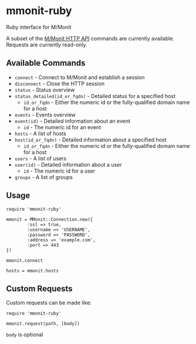 # mmonit-ruby

Ruby interface for M/Monit

A subset of the [M/Monit HTTP API](http://mmonit.com/documentation/http-api/) commands are currently available. Requests are currently read-only.

## Available Commands

* `connect` - Connect to M/Monit and establish a session
* `disconnect` - Close the HTTP session
* `status` - Status overview
* `status_detailed(id_or_fqdn)` - Detailed status for a specified host
  * `id_or_fqdn` - Either the numeric id or the fully-qualified domain name for a host
* `events` - Events overview
* `event(id)` - Detailed information about an event
  * `id` - The numeric id for an event
* `hosts` - A list of hosts
* `host(id_or_fqdn)` - Detailed information about a specified host
  * `id_or_fqdn` - Either the numeric id or the fully-qualified domain name for a host
* `users` - A list of users
* `user(id)` - Detailed information about a user
  * `id` - The numeric id for a user
* `groups` - A list of groups

## Usage

    require 'mmonit-ruby'

    mmonit = MMonit::Connection.new({
            :ssl => true,
            :username => 'USERNAME',
            :password => 'PASSWORD',
            :address => 'example.com',
            :port => 443
    })

    mmonit.connect

    hosts = mmonit.hosts

## Custom Requests

Custom requests can be made like:

    require 'mmonit-ruby'

    mmonit.request(path, [body])

`body` is optional